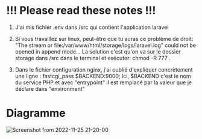 # !!! Please read these notes !!! 
1. J'ai mis fichier .env dans /src qui contient l'application laravel

2. Si vous travaillez sur linux, peut-être que tu auras ce problème de droit: "The stream or file:/var/www/html/storage/logs/laravel.log" could not be opened in append mode...
La solution c'est qu'on va sur le dossier storage dans /src dans le terminal et exécuter: chmod -R 777 . 

3. Dans le fichier configuration nginx, j'ai oublié d'expliquer concrètement une ligne : 
       fastcgi_pass $BACKEND:9000;
   Ici, $BACKEND c'est le nom du service PHP et avec "entrypoint" il est remplacé par la valeur que je déclare dans "environment" 

# Diagramme 

![Screenshot from 2022-11-25 21-20-00](https://user-images.githubusercontent.com/59959039/204052360-e4051ecc-bbdc-4bb2-a41b-b976b2cfd6dc.png)
